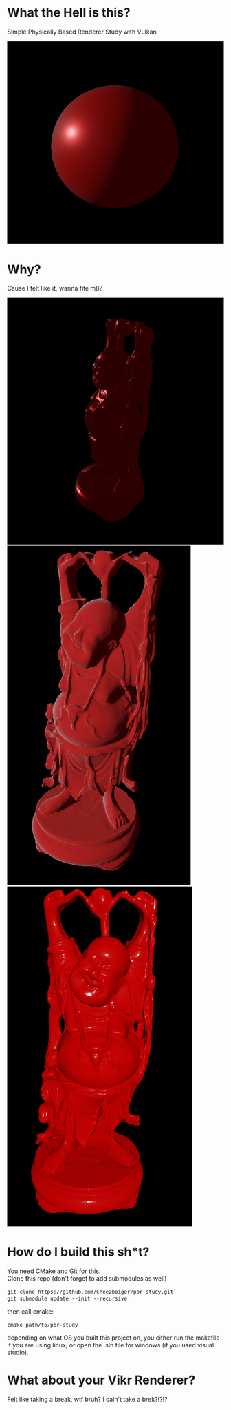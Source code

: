 # What the Hell is this?
Simple Physically Based Renderer Study with Vulkan

![alt tag](https://raw.githubusercontent.com/Cheezboiger/pbr-study/master/images/sphere_test.png)
  
# Why?
Cause I felt like it, wanna fite m8?

![alt tag](https://raw.githubusercontent.com/Cheezboiger/pbr-study/master/images/metal_buddha.png)
![alt tag](https://raw.githubusercontent.com/Cheezboiger/pbr-study/master/images/rough_buddha.png)
![alt tag](https://raw.githubusercontent.com/Cheezboiger/pbr-study/master/images/default_buddha.png)
# How do I build this sh*t?
You need CMake and Git for this.  
Clone this repo (don't forget to add submodules as well)
```
git clone https://github.com/Cheezboiger/pbr-study.git
git submodule update --init --recursive
```
then call cmake:
```
cmake path/to/pbr-study
```
depending on what OS you built this project on, you either run the makefile if you are using linux, or open the .sln file for windows (if you used visual studio).

# What about your Vikr Renderer?
Felt like taking a break, wtf bruh? I cain't take a brek?!?!?